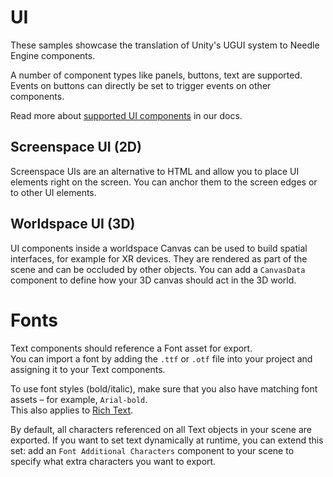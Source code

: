# UI

These samples showcase the translation of Unity's UGUI system to Needle Engine components. 

A number of component types like panels, buttons, text are supported.  
Events on buttons can directly be set to trigger events on other components.  

Read more about [supported UI components](https://engine.needle.tools/docs/component-reference.html#ui) in our docs.

## Screenspace UI (2D)

Screenspace UIs are an alternative to HTML and allow you to place UI elements right on the screen. You can anchor them to the screen edges or to other UI elements.  

## Worldspace UI (3D)

UI components inside a worldspace Canvas can be used to build spatial interfaces, for example for XR devices. 
They are rendered as part of the scene and can be occluded by other objects. 
You can add a `CanvasData` component to define how your 3D canvas should act in the 3D world.

# Fonts

Text components should reference a Font asset for export.  
You can import a font by adding the `.ttf` or `.otf` file into your project and assigning it to your Text components.  

To use font styles (bold/italic), make sure that you also have matching font assets – for example, `Arial-bold`.  
This also applies to [Rich Text](https://docs.unity3d.com/Packages/com.unity.ugui@1.0/manual/StyledText.html). 

By default, all characters referenced on all Text objects in your scene are exported. If you want to set text dynamically at runtime, you can extend this set:  add an `Font Additional Characters` component to your scene to specify what extra characters you want to export.  